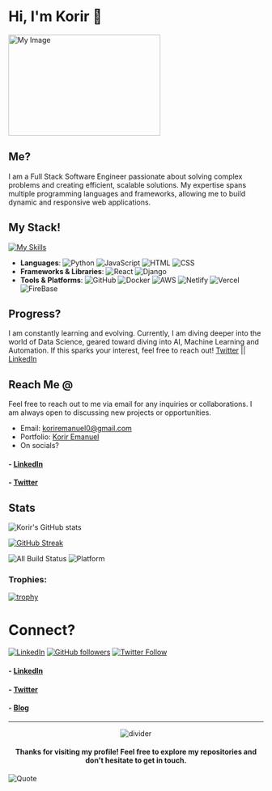 # Hi, I'm Korir 👋

<img src="https://images.unsplash.com/photo-1618401471353-b98afee0b2eb?q=80&w=400&auto=format&fit=crop&ixlib=rb-4.0.3&ixid=M3wxMjA3fDB8MHxwaG90by1wYWdlfHx8fGVufDB8fHx8fA%3D%3D" alt="My Image" width="300" height="200">

## Me?
I am a Full Stack Software Engineer passionate about solving complex problems and creating efficient, scalable solutions. My expertise spans multiple programming languages and frameworks, allowing me to build dynamic and responsive web applications.

## My Stack!

[![My Skills](https://skillicons.dev/icons?i=html,css,javascript,java,nodejs,nextjs,figma,python,react,vercel,firebase,netlify,git,github,typescript,flask,django,aws,gcp,azure,dart,flutter,docker,kubernetes,ai&theme=light)](https://skillicons.dev)

- **Languages**: ![Python](https://img.shields.io/badge/Python-3776AB?style=for-the-badge&logo=python&logoColor=white) ![JavaScript](https://img.shields.io/badge/JavaScript-F7DF1E?style=for-the-badge&logo=javascript&logoColor=black) ![HTML](https://img.shields.io/badge/HTML-E34F26?style=for-the-badge&logo=html5&logoColor=white) ![CSS](https://img.shields.io/badge/CSS-1572B6?style=for-the-badge&logo=css3&logoColor=white)
- **Frameworks & Libraries**: ![React](https://img.shields.io/badge/React-20232A?style=for-the-badge&logo=react&logoColor=61DAFB) ![Django](https://img.shields.io/badge/Django-092E20?style=for-the-badge&logo=django&logoColor=white)
- **Tools & Platforms**: ![GitHub](https://img.shields.io/badge/GitHub-181717?style=for-the-badge&logo=github&logoColor=white) ![Docker](https://img.shields.io/badge/Docker-2496ED?style=for-the-badge&logo=docker&logoColor=white) ![AWS](https://img.shields.io/badge/AWS-232F3E?style=for-the-badge&logo=amazon-aws&logoColor=white) ![Netlify](https://img.shields.io/badge/Netlify-00C7B7?style=for-the-badge&logo=netlify&logoColor=white) ![Vercel](https://img.shields.io/badge/Vercel-black?style=for-the-badge&logo=vercel&logoColor=white) ![FireBase](https://img.shields.io/badge/firebase-ffca28?style=for-the-badge&logo=firebase&logoColor=black)

## Progress?
I am constantly learning and evolving. Currently, I am diving deeper into the world of Data Science, geared toward diving into AI, Machine Learning and Automation. If this sparks your interest, feel free to reach out! [Twitter](https://x.com/Viggen_korir) || [LinkedIn](https://www.linkedin.com/in/engkorir/)

## Reach Me @
Feel free to reach out to me via email for any inquiries or collaborations. I am always open to discussing new projects or opportunities.
- Email: koriremanuel0@gmail.com
- Portfolio: [Korir Emanuel](https://portfolio-korir.web.app/)
- On socials?
#### - [LinkedIn](https://www.linkedin.com/in/engkorir/) 
#### - [Twitter](https://x.com/Viggen_korir) 

## Stats
![Korir's GitHub stats](https://github-readme-stats.vercel.app/api?username=viggenkorir&show_icons=true&theme=radical)

[![GitHub Streak](https://streak-stats.demolab.com/?user=viggenkorir&theme=radical)](https://git.io/streak-stats)

![All Build Status](https://img.shields.io/badge/build-passing-brightgreen)
![Platform](https://img.shields.io/badge/GitHub-blue.svg)

### Trophies:

[![trophy](https://github-profile-trophy.vercel.app/?username=ViggenKorir)](https://github.com/ViggenKorir/github-profile-trophy)

# Connect?

[![LinkedIn](https://img.shields.io/badge/LinkedIn-Connect-blue)](https://www.linkedin.com/in/korir-emanuel-1b1448244)
[![GitHub followers](https://img.shields.io/github/followers/viggenkorir.svg?style=social)](https://github.com/viggenkorir)
[![Twitter Follow](https://img.shields.io/twitter/follow/Viggen_korir.svg?style=social)](https://twitter.com/yourtwitterhandle)

#### - [LinkedIn](https://www.linkedin.com/in/engkorir/) 
#### - [Twitter](https://x.com/Viggen_korir) 
#### - [Blog](https://portfolio-korir.web.app/)
---

<div align="center">
  <img src="https://raw.githubusercontent.com/andreasbm/readme/master/assets/lines/rainbow.png" alt="divider" />
</div>

#### <p align="center"> Thanks for visiting my profile! Feel free to explore my repositories and don't hesitate to get in touch.</p>



![Quote](https://github-readme-quotes-bay.vercel.app/quote?theme=dark&font=Gabrielle&animation=grow_out_in&layout=socrates)
